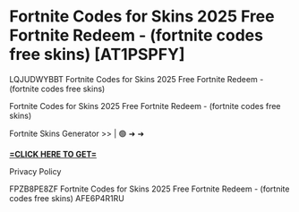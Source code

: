 # Fortnite Codes for Skins 2025 Free Fortnite Redeem - (fortnite codes free skins) [AT1PSPFY]

LQJUDWYBBT Fortnite Codes for Skins 2025 Free Fortnite Redeem - (fortnite codes free skins)

Fortnite Codes for Skins 2025 Free Fortnite Redeem - (fortnite codes free skins)

Fortnite Skins Generator >> | 🟢 ➜ ➜ 

**[=CLICK HERE TO GET=](https://www.google.com/url?q=https%3A%2F%2Fappbitly.com%2Fkbpyx)**

Privacy Policy

 FPZB8PE8ZF Fortnite Codes for Skins 2025 Free Fortnite Redeem - (fortnite codes free skins) AFE6P4R1RU

